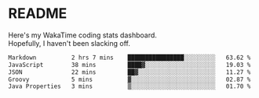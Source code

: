 # README

Here's my WakaTime coding stats dashboard.  
Hopefully, I haven't been slacking off.

<!--START_SECTION:waka-->

```txt
Markdown          2 hrs 7 mins    ████████████████░░░░░░░░░   63.62 %
JavaScript        38 mins         ████▓░░░░░░░░░░░░░░░░░░░░   19.03 %
JSON              22 mins         ██▓░░░░░░░░░░░░░░░░░░░░░░   11.27 %
Groovy            5 mins          ▓░░░░░░░░░░░░░░░░░░░░░░░░   02.87 %
Java Properties   3 mins          ▒░░░░░░░░░░░░░░░░░░░░░░░░   01.70 %
```

<!--END_SECTION:waka-->